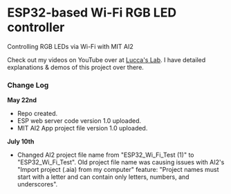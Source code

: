 # ESP32-based Wi-Fi RGB LED controller

Controlling RGB LEDs via Wi-Fi with MIT AI2

Check out my videos on YouTube over at [Lucca's Lab](https://www.youtube.com/channel/UCjpQ2w6Di2f-tyCiK6mVGlA?view_as=subscriber). I have detailed explanations & demos of this project over there.

### Change Log

__May 22nd__ 

* Repo created.
* ESP web server code version 1.0 uploaded.
* MIT AI2 App project file version 1.0 uploaded.

__July 10th__

* Changed AI2 project file name from "ESP32_Wi_Fi_Test (1)" to "ESP32_Wi_Fi_Test". Old project file name was causing issues with AI2's "Import project (.aia) from my computer" feature: "Project names must start with a letter and can contain only letters, numbers, and underscores".
